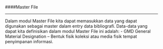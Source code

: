 ####Master File
<hr>
Dalam modul Master File kita dapat memasukkan data yang dapat digunakan sebagai master dalam entry data bibliografi. Data-data yang dapat kita definisikan dalam modul Master File ini adalah:
- GMD General Material Designation – Bentuk fisik koleksi atau media fisik tempat penyimpanan informasi.
